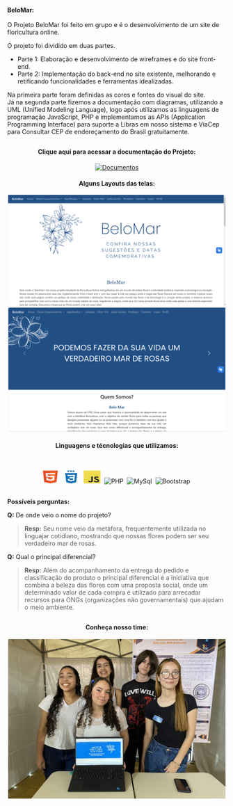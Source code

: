 **BeloMar:** <br><br>
O Projeto BeloMar foi feito em grupo e é o desenvolvimento de um site de floricultura online. <br>

O projeto foi dividido em duas partes.

- Parte 1: Elaboração e desenvolvimento de wireframes e do site front-end.​<br>
- Parte 2: Implementação do back-end no site existente, melhorando e retificando funcionalidades e ferramentas idealizadas.​

Na primeira parte foram definidas as cores e fontes do visual do site.<br>
Já na segunda parte fizemos a documentação com diagramas, utilizando a UML (Unified Modeling Language), logo após utilizamos as linguagens de programação JavaScript, PHP e implementamos as APIs (Application Programming Interface) para suporte a Libras em nosso sistema e ViaCep para Consultar CEP de endereçamento do Brasil gratuitamente.

##

<div align="center">
  <h4>Clique aqui para acessar a documentação do Projeto:</h4>

  [![Documentos](https://img.shields.io/badge/Documentação_BeloMar_2023-214F84?style=for-the-badge)](https://github.com/LuisaSantosSilva/BeloMar/tree/main/Documentos)
  
  <h4>Alguns Layouts das telas:</h4>
  <img width="500" src="https://github.com/LuisaSantosSilva/BeloMar/blob/main/img_README.md/layout1.png"><br>
  <img width="500" src="https://github.com/LuisaSantosSilva/BeloMar/blob/main/img_README.md/layout2.png">

  <h4>Linguagens e técnologias que utilizamos:</h4> <br>
  <p>
  <img src="https://github.com/devicons/devicon/blob/master/icons/html5/html5-original.svg" title="HTML5" alt="HTML" width="40" height="30"/>&nbsp;
  <img src="https://github.com/devicons/devicon/blob/master/icons/css3/css3-plain-wordmark.svg"  title="CSS3" alt="CSS" width="40" height="30"/>&nbsp;
  <img src="https://github.com/devicons/devicon/blob/master/icons/javascript/javascript-original.svg" title="JavaScript" alt="JavaScript" width="40" height="30"/>&nbsp; 
  <img src="https://cdn.jsdelivr.net/gh/devicons/devicon/icons/php/php-plain.svg" title="PHP" alt="PHP" width="40" height="30" />&nbsp; 
  <img src="https://cdn.jsdelivr.net/gh/devicons/devicon/icons/mysql/mysql-original.svg" title="MySql" alt="MySql" width="40" height="30" />&nbsp;
  <img src="https://cdn.jsdelivr.net/gh/devicons/devicon/icons/bootstrap/bootstrap-original-wordmark.svg" title="Bootstrap" alt="Bootstrap" width="40"height="30"/>&nbsp;
  </p>
</div>

##

**Possíveis perguntas:**

**Q:** De onde veio o nome do projeto?
> **Resp:** Seu nome veio da metáfora, frequentemente utilizada no linguajar cotidiano, mostrando que nossas flores podem ser seu verdadeiro mar de rosas.

**Q:** Qual o principal diferencial?
> **Resp:** Além do acompanhamento da entrega do pedido e classificação do produto o principal diferencial é a iniciativa que combina a beleza das flores com uma proposta social, onde um determinado valor de cada compra é utilizado para arrecadar recursos para ONGs (organizações não governamentais) que ajudam o meio ambiente.

##

<div align="center">
  <h4>Conheça nosso time:</h4>
  <img width="500" src="https://github.com/LuisaSantosSilva/BeloMar/blob/main/img_README.md/grupo.jpeg">
</div>

